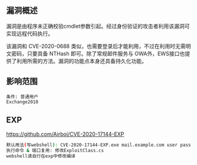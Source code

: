 ## 漏洞概述

漏洞是由程序未正确校验cmdlet参数引起。经过身份验证的攻击者利用该漏洞可实现远程代码执行。

该漏洞和 CVE-2020-0688 类似，也需要登录后才能利用，不过在利用时无需明文密码，只要具备 NTHash 即可。除了常规邮件服务与 OWA外，EWS接口也提供了利用所需的方法。漏洞的功能点本身还具备持久化功能。

## 影响范围

```http
条件: 普通用户
Exchange2010
```

## EXP

https://github.com/Airboi/CVE-2020-17144-EXP

```bash
默认用法(写webshell): CVE-2020-17144-EXP.exe mail.example.com user pass
执行命令 & 端口复用: 修改ExploitClass.cs
webshell请自行在exp中修改编译
```

